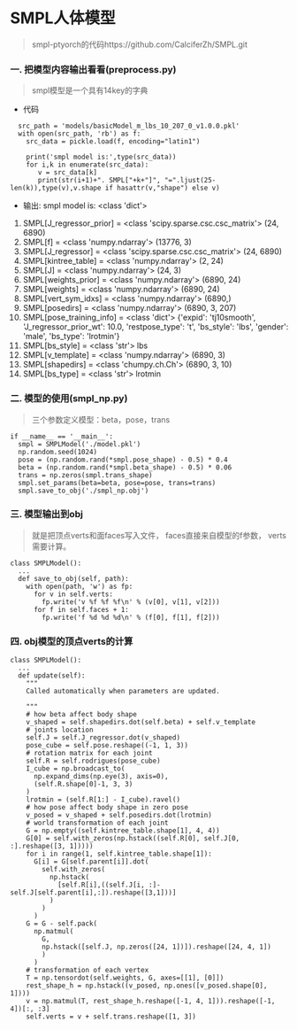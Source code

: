 # SMPL人体模型
> smpl-ptyorch的代码https://github.com/CalciferZh/SMPL.git

### 一. 把模型内容输出看看(preprocess.py)
>smpl模型是一个具有14key的字典

- 代码
```
  src_path = 'models/basicModel_m_lbs_10_207_0_v1.0.0.pkl'
  with open(src_path, 'rb') as f:
    src_data = pickle.load(f, encoding="latin1")

    print('smpl model is:',type(src_data))
    for i,k in enumerate(src_data):
       v = src_data[k]
       print(str(i+1)+". SMPL["+k+"]", "=".ljust(25-len(k)),type(v),v.shape if hasattr(v,"shape") else v)
```
- 输出: smpl model is: <class 'dict'>
1. SMPL[J_regressor_prior] =        <class 'scipy.sparse.csc.csc_matrix'> (24, 6890)
2. SMPL[f] =                        <class 'numpy.ndarray'> (13776, 3)
3. SMPL[J_regressor] =              <class 'scipy.sparse.csc.csc_matrix'> (24, 6890)
4. SMPL[kintree_table] =            <class 'numpy.ndarray'> (2, 24)
5. SMPL[J] =                        <class 'numpy.ndarray'> (24, 3)
6. SMPL[weights_prior] =            <class 'numpy.ndarray'> (6890, 24)
7. SMPL[weights] =                  <class 'numpy.ndarray'> (6890, 24)
8. SMPL[vert_sym_idxs] =            <class 'numpy.ndarray'> (6890,)
9. SMPL[posedirs] =                 <class 'numpy.ndarray'> (6890, 3, 207)
10. SMPL[pose_training_info] =       <class 'dict'> {'expid': 'tj10smooth', 'J_regressor_prior_wt': 10.0, 'restpose_type': 't', 'bs_style': 'lbs', 'gender': 'male', 'bs_type': 'lrotmin'}
11. SMPL[bs_style] =                 <class 'str'> lbs
12. SMPL[v_template] =               <class 'numpy.ndarray'> (6890, 3)
13. SMPL[shapedirs] =                <class 'chumpy.ch.Ch'> (6890, 3, 10)
14. SMPL[bs_type] =                  <class 'str'> lrotmin
### 二. 模型的使用(smpl_np.py)
> 三个参数定义模型：beta，pose，trans
```
if __name__ == '__main__':
  smpl = SMPLModel('./model.pkl')
  np.random.seed(1024)
  pose = (np.random.rand(*smpl.pose_shape) - 0.5) * 0.4
  beta = (np.random.rand(*smpl.beta_shape) - 0.5) * 0.06
  trans = np.zeros(smpl.trans_shape)
  smpl.set_params(beta=beta, pose=pose, trans=trans)
  smpl.save_to_obj('./smpl_np.obj')
```
### 三. 模型输出到obj
> 就是把顶点verts和面faces写入文件， faces直接来自模型的f参数， verts需要计算。
```
class SMPLModel():
  ...
  def save_to_obj(self, path):
    with open(path, 'w') as fp:
      for v in self.verts:
        fp.write('v %f %f %f\n' % (v[0], v[1], v[2]))
      for f in self.faces + 1:
        fp.write('f %d %d %d\n' % (f[0], f[1], f[2]))
```
### 四. obj模型的顶点verts的计算
```
class SMPLModel():
  ...
  def update(self):
    """
    Called automatically when parameters are updated.

    """
    # how beta affect body shape
    v_shaped = self.shapedirs.dot(self.beta) + self.v_template
    # joints location
    self.J = self.J_regressor.dot(v_shaped)
    pose_cube = self.pose.reshape((-1, 1, 3))
    # rotation matrix for each joint
    self.R = self.rodrigues(pose_cube)
    I_cube = np.broadcast_to(
      np.expand_dims(np.eye(3), axis=0),
      (self.R.shape[0]-1, 3, 3)
    )
    lrotmin = (self.R[1:] - I_cube).ravel()
    # how pose affect body shape in zero pose
    v_posed = v_shaped + self.posedirs.dot(lrotmin)
    # world transformation of each joint
    G = np.empty((self.kintree_table.shape[1], 4, 4))
    G[0] = self.with_zeros(np.hstack((self.R[0], self.J[0, :].reshape([3, 1]))))
    for i in range(1, self.kintree_table.shape[1]):
      G[i] = G[self.parent[i]].dot(
        self.with_zeros(
          np.hstack(
            [self.R[i],((self.J[i, :]-self.J[self.parent[i],:]).reshape([3,1]))]
          )
        )
      )
    G = G - self.pack(
      np.matmul(
        G,
        np.hstack([self.J, np.zeros([24, 1])]).reshape([24, 4, 1])
        )
      )
    # transformation of each vertex
    T = np.tensordot(self.weights, G, axes=[[1], [0]])
    rest_shape_h = np.hstack((v_posed, np.ones([v_posed.shape[0], 1])))
    v = np.matmul(T, rest_shape_h.reshape([-1, 4, 1])).reshape([-1, 4])[:, :3]
    self.verts = v + self.trans.reshape([1, 3])
```